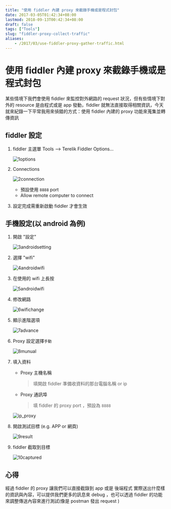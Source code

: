 ```yaml
---
title: "使用 fiddler 內建 proxy 來截錄手機或是程式封包"
date: 2017-03-05T01:42:34+08:00
lastmod: 2018-09-13T00:42:34+08:00
draft: false
tags: ["Tools"]
slug: "fiddler-proxy-collect-traffic"
aliases:
    - /2017/03/use-fiddler-proxy-gather-traffic.html
---
```

# 使用 fiddler 內建 proxy 來截錄手機或是程式封包
某些情境下我們會使用 fiddler 來監控對外網路的 request 狀況，但有些情境下對外的 resource 是由程式或是 app 發動，fiddler 就無法直接取得相關資訊，今天就來紀錄一下平常我用來偵錯的方式：使用 fiddler 內建的 proxy 功能來蒐集並轉傳資訊

## fiddler 設定
1. fiddler 主選單 Tools --> Terelik Fiddler Options...
    
    ![1options](https://cloud.githubusercontent.com/assets/3851540/23497391/caffc318-ff5d-11e6-8553-6c122811cc50.png) 
2. Connections
    
    ![2connection](https://cloud.githubusercontent.com/assets/3851540/23497388/cafcacdc-ff5d-11e6-90d8-7a798689bb4d.png) 
    - 預設使用 `8888` port
    - Allow remote computer to connect
3. 設定完成需重新啟動 fiddler 才會生效


## 手機設定(以 android 為例)
1. 開啟 "設定"
    
    ![3androidsetting](https://cloud.githubusercontent.com/assets/3851540/23497389/cafe08f2-ff5d-11e6-9ed3-0e4f4d556173.png) 
2. 選擇 "wifi"
    
    ![4androidwifi](https://cloud.githubusercontent.com/assets/3851540/23497390/caff5478-ff5d-11e6-9da6-1b9424f28e1a.png) 
3. 在使用的 wifi 上長按
    
    ![5androidwifi](https://cloud.githubusercontent.com/assets/3851540/23497392/cb00efea-ff5d-11e6-9631-e89793d800a4.png) 
4. 修改網路
    
    ![6wifichange](https://cloud.githubusercontent.com/assets/3851540/23497393/cb052bdc-ff5d-11e6-9118-87c68fb267d3.png) 
5. 顯示進階選項
    
    ![7advance](https://cloud.githubusercontent.com/assets/3851540/23497394/cb210c94-ff5d-11e6-92e7-88ddf591dd6c.png) 
6. Proxy 設定選擇`手動`
    
    ![8munual](https://cloud.githubusercontent.com/assets/3851540/23497395/cb229c76-ff5d-11e6-99de-be03b1773b65.png) 
7. 填入資料
    - Proxy 主機名稱

        > 填開啟 fiddler 準備收資料的那台電腦名稱 or ip 
    - Proxy 通訊埠 

        > 填 fiddler 的 proxy port ，預設為 `8888`

    ![ip_proxy](https://user-images.githubusercontent.com/3851540/45498458-a37df900-b7ac-11e8-8798-948d19f7bcd0.png)
8. 開啟測試目標 (e.g. APP or 網頁)
    
    ![9result](https://cloud.githubusercontent.com/assets/3851540/23497396/cb24124a-ff5d-11e6-839b-d4d0450392d1.png) 
9.  fiddler 截取到目標
    
    ![10captured](https://cloud.githubusercontent.com/assets/3851540/23497397/cb254962-ff5d-11e6-9bb9-511247917f87.png)

## 心得
經過 fiddler 的 proxy 讓我們可以直接截錄到 app 或是 後端程式 實際送出什麼樣的資訊與內容，可以提供我們更多的訊息來 debug ，也可以透過 fiddler 的功能來調整傳送內容來進行測試(像是 postman 發出 request )